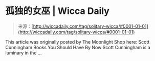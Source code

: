<!--yml

category: 未分类

date: 2024-06-12 18:25:36

-->

# 孤独的女巫 | Wicca Daily

> 来源：[http://wiccadaily.com/tag/solitary-wicca/#0001-01-01](http://wiccadaily.com/tag/solitary-wicca/#0001-01-01)

This article was originally posted by The Moonlight Shop here: Scott Cunningham Books You Should Have By Now Scott Cunningham is a luminary in the …
